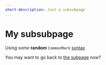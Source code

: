 ```yaml
---
short-description: Just a subsubpage
...
```


# My subsubpage

Using *some* **random** `CommonMark` [syntax](http://spec.commonmark.org/)

You may want to go back to [the subpage](subpage.md) now?
